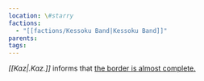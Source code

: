 ```yaml
---
location: \#starry
factions:
  - "[[factions/Kessoku Band|Kessoku Band]]"
parents: 
tags:
---
```

*[[Kaz|.Kaz.]]* informs that [the border is almost complete.](https://discord.com/channels/1093664259273130084/1093664259273130087/1131585098572124160)
